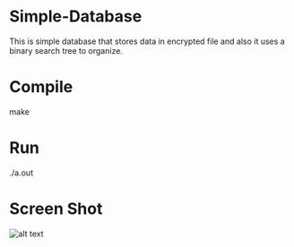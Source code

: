 # Simple-Database
This is simple database that stores data in encrypted file and also it uses a binary search tree to organize.
# Compile
  make
# Run
./a.out
# Screen Shot
![alt text](https://raw.githubusercontent.com/yousuf1997/Simple-Database/master/sample.png)
